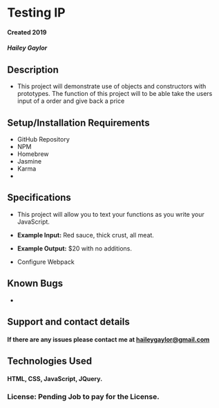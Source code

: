 # Testing IP  

#### Created 2019

##### Hailey Gaylor

## Description

* This project will demonstrate use of objects and constructors with prototypes. The function of this project will to be able take the users input of a order and give back a price

## Setup/Installation Requirements

* GitHub Repository
* NPM
* Homebrew
* Jasmine
* Karma
*


## Specifications

* This project will allow you to text your functions as you write your JavaScript.

* **Example Input:** Red sauce, thick crust, all meat.
* **Example Output:** $20 with no additions.

* Configure Webpack



## Known Bugs

*

## Support and contact details

#### If there are any issues please contact me at haileygaylor@gmail.com
## Technologies Used

#### HTML, CSS, JavaScript, JQuery.

### License: Pending Job to pay for the License.
